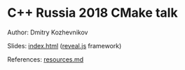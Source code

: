 # C++ Russia 2018 CMake talk

Author: Dmitry Kozhevnikov

Slides: [index.html](index.html) ([reveal.js](https://github.com/hakimel/reveal.js) framework)

References: [resources.md](resources.md)
